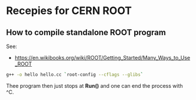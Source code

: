 Recepies for CERN ROOT
======================

How to compile standalone ROOT program
--------------------------------------

See:

 - https://en.wikibooks.org/wiki/ROOT/Getting_Started/Many_Ways_to_Use_ROOT

```bash
g++ -o hello hello.cc `root-config --cflags --glibs`
```

Thee program then just stops at **Run()** and one can end the process with ^C.
